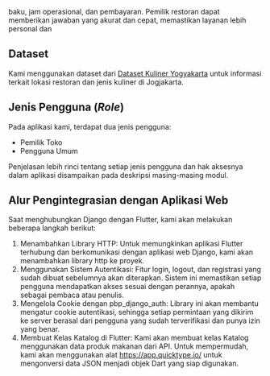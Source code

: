 baku, jam operasional, dan pembayaran. Pemilik restoran dapat memberikan jawaban yang akurat dan cepat, memastikan layanan lebih personal dan 

## Dataset
Kami menggunakan dataset dari [Dataset Kuliner Yogyakarta](https://docs.google.com/spreadsheets/d/1LelYSWyIbtKYAdcubHRHUZLkp7jnfJAlvegf-s0BD8c/edit?gid=1296951064#gid=1296951064) untuk informasi terkait lokasi restoran dan jenis kuliner di Jogjakarta.

## Jenis Pengguna (_Role_)

Pada aplikasi kami, terdapat dua jenis pengguna:

- Pemilik Toko
- Pengguna Umum

Penjelasan lebih rinci tentang setiap jenis pengguna dan hak aksesnya dalam aplikasi disampaikan pada deskripsi masing-masing modul.

## Alur Pengintegrasian dengan Aplikasi Web

Saat menghubungkan Django dengan Flutter, kami akan melakukan beberapa langkah berikut:

1. Menambahkan Library HTTP: Untuk memungkinkan aplikasi Flutter terhubung dan berkomunikasi dengan aplikasi web Django, kami akan menambahkan library http ke proyek.
2. Menggunakan Sistem Autentikasi: Fitur login, logout, dan registrasi yang sudah dibuat sebelumnya akan diterapkan. Sistem ini memastikan setiap pengguna mendapatkan akses sesuai dengan perannya, apakah sebagai pembaca atau penulis.
3. Mengelola Cookie dengan pbp_django_auth: Library ini akan membantu mengatur cookie autentikasi, sehingga setiap permintaan yang dikirim ke server berasal dari pengguna yang sudah terverifikasi dan punya izin yang benar.
4. Membuat Kelas Katalog di Flutter: Kami akan membuat kelas Katalog menggunakan data produk makanan dari API. Untuk mempermudah, kami akan menggunakan alat https://app.quicktype.io/ untuk mengonversi data JSON menjadi objek Dart yang siap digunakan.
